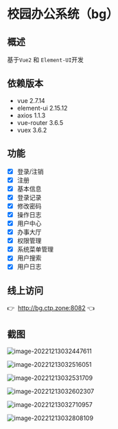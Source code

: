 # 校园办公系统（bg）

## 概述

基于`Vue2` 和 `Element-UI`开发

## 依赖版本

+ vue  2.7.14
+ element-ui  2.15.12
+ axios  1.1.3
+ vue-router  3.6.5
+ vuex  3.6.2

## 功能

-   [x] 登录/注销
-   [x] 注册
-   [x] 基本信息
-   [x] 登录记录
-   [x] 修改密码
-   [x] 操作日志
-   [x] 用户中心
-   [x] 办事大厅
-   [x] 权限管理
-   [x] 系统菜单管理
-   [x] 用户搜索
-   [x] 用户日志

## 线上访问

 :point_right: ​ ​http://bg.ctp.zone:8082  :point_left:

## 截图

![image-20221213032447611](http://bg.ctp.zone:8082/upload/image-20221213032447611.png)

![image-20221213032516051](http://bg.ctp.zone:8082/upload/image-20221213032516051.png)

![image-20221213032531709](http://bg.ctp.zone:8082/upload/image-20221213032531709.png)

![image-20221213032602307](http://bg.ctp.zone:8082/upload/image-20221213032602307.png)

![image-20221213032710957](http://bg.ctp.zone:8082/upload/image-20221213032710957.png)

![image-20221213032808109](http://bg.ctp.zone:8082/upload/image-20221213032808109.png)